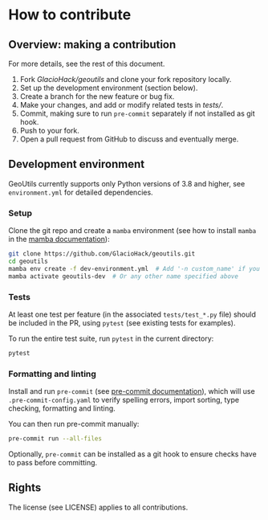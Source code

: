 # How to contribute

## Overview: making a contribution

For more details, see the rest of this document.

1. Fork _GlacioHack/geoutils_ and clone your fork repository locally.
2. Set up the development environment (section below).
3. Create a branch for the new feature or bug fix.
4. Make your changes, and add or modify related tests in _tests/_.
5. Commit, making sure to run `pre-commit` separately if not installed as git hook.
6. Push to your fork.
7. Open a pull request from GitHub to discuss and eventually merge.

## Development environment

GeoUtils currently supports only Python versions of 3.8 and higher, see `environment.yml` for detailed dependencies.

### Setup

Clone the git repo and create a `mamba` environment (see how to install `mamba` in the [mamba documentation](https://mamba.readthedocs.io/en/latest/)):

```bash
git clone https://github.com/GlacioHack/geoutils.git
cd geoutils
mamba env create -f dev-environment.yml  # Add '-n custom_name' if you want.
mamba activate geoutils-dev  # Or any other name specified above
```

### Tests

At least one test per feature (in the associated `tests/test_*.py` file) should be included in the PR, using `pytest` (see existing tests for examples).

To run the entire test suite, run `pytest` in the current directory:
```bash
pytest
```

### Formatting and linting

Install and run `pre-commit` (see [pre-commit documentation](https://pre-commit.com/)), which will use `.pre-commit-config.yaml` to verify spelling errors,
import sorting, type checking, formatting and linting.

You can then run pre-commit manually:
```bash
pre-commit run --all-files
```

Optionally, `pre-commit` can be installed as a git hook to ensure checks have to pass before committing.

## Rights

The license (see LICENSE) applies to all contributions.
